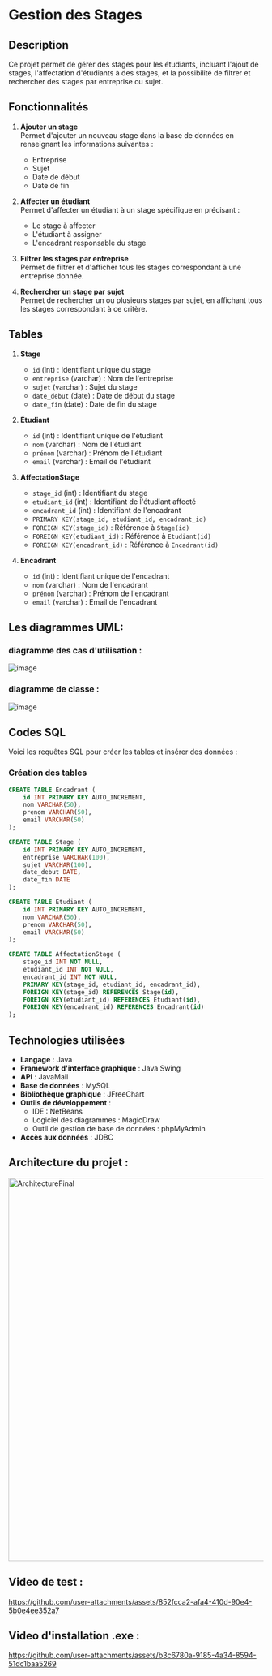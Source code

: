 # Gestion des Stages

## Description
Ce projet permet de gérer des stages pour les étudiants, incluant l'ajout de stages, l'affectation d'étudiants à des stages, et la possibilité de filtrer et rechercher des stages par entreprise ou sujet.
## Fonctionnalités

1. **Ajouter un stage**  
   Permet d'ajouter un nouveau stage dans la base de données en renseignant les informations suivantes :  
   - Entreprise  
   - Sujet  
   - Date de début  
   - Date de fin  

2. **Affecter un étudiant**  
   Permet d'affecter un étudiant à un stage spécifique en précisant :  
   - Le stage à affecter  
   - L'étudiant à assigner  
   - L'encadrant responsable du stage  

3. **Filtrer les stages par entreprise**  
   Permet de filtrer et d'afficher tous les stages correspondant à une entreprise donnée.

4. **Rechercher un stage par sujet**  
   Permet de rechercher un ou plusieurs stages par sujet, en affichant tous les stages correspondant à ce critère.

## Tables

1. **Stage**
   - `id` (int) : Identifiant unique du stage
   - `entreprise` (varchar) : Nom de l'entreprise
   - `sujet` (varchar) : Sujet du stage
   - `date_debut` (date) : Date de début du stage
   - `date_fin` (date) : Date de fin du stage

2. **Étudiant**
   - `id` (int) : Identifiant unique de l'étudiant
   - `nom` (varchar) : Nom de l'étudiant
   - `prénom` (varchar) : Prénom de l'étudiant
   - `email` (varchar) : Email de l'étudiant

3. **AffectationStage**
   - `stage_id` (int) : Identifiant du stage
   - `etudiant_id` (int) : Identifiant de l'étudiant affecté
   - `encadrant_id` (int) : Identifiant de l'encadrant
   - `PRIMARY KEY(stage_id, etudiant_id, encadrant_id)`
   - `FOREIGN KEY(stage_id)` : Référence à `Stage(id)`
   - `FOREIGN KEY(etudiant_id)` : Référence à `Etudiant(id)`
   - `FOREIGN KEY(encadrant_id)` : Référence à `Encadrant(id)`

4. **Encadrant**
   - `id` (int) : Identifiant unique de l'encadrant
   - `nom` (varchar) : Nom de l'encadrant
   - `prénom` (varchar) : Prénom de l'encadrant
   - `email` (varchar) : Email de l'encadrant
## Les diagrammes UML:
 ### diagramme des cas d'utilisation :
 ![image](https://github.com/user-attachments/assets/3aef68e0-d15b-4f09-9f4a-4c65d86f3dc9)
 ### diagramme de classe :
 ![image](https://github.com/user-attachments/assets/c4186cd8-7c6d-46b6-a563-bd2adbebdc5c)

## Codes SQL

Voici les requêtes SQL pour créer les tables et insérer des données :

### Création des tables
```sql
CREATE TABLE Encadrant (
    id INT PRIMARY KEY AUTO_INCREMENT,
    nom VARCHAR(50),
    prenom VARCHAR(50),
    email VARCHAR(50)
);

CREATE TABLE Stage (
    id INT PRIMARY KEY AUTO_INCREMENT,
    entreprise VARCHAR(100),
    sujet VARCHAR(100),
    date_debut DATE,
    date_fin DATE
);

CREATE TABLE Etudiant (
    id INT PRIMARY KEY AUTO_INCREMENT,
    nom VARCHAR(50),
    prenom VARCHAR(50),
    email VARCHAR(50)
);

CREATE TABLE AffectationStage (
    stage_id INT NOT NULL,
    etudiant_id INT NOT NULL,
    encadrant_id INT NOT NULL,
    PRIMARY KEY(stage_id, etudiant_id, encadrant_id),
    FOREIGN KEY(stage_id) REFERENCES Stage(id),
    FOREIGN KEY(etudiant_id) REFERENCES Etudiant(id),
    FOREIGN KEY(encadrant_id) REFERENCES Encadrant(id)
);
```
## Technologies utilisées
- **Langage** : Java
- **Framework d'interface graphique** : Java Swing
- **API** : JavaMail
- **Base de données** : MySQL
- **Bibliothèque graphique** : JFreeChart
- **Outils de développement** :
  - IDE : NetBeans
  - Logiciel des diagrammes : MagicDraw
  - Outil de gestion de base de données : phpMyAdmin
- **Accès aux données** : JDBC
## Architecture du projet :
<img width="755" alt="ArchitectureFinal" src="https://github.com/user-attachments/assets/910e43e0-4322-41ba-9c5b-545aa980f90b" />


## Video de test :

https://github.com/user-attachments/assets/852fcca2-afa4-410d-90e4-5b0e4ee352a7

## Video d'installation .exe :

https://github.com/user-attachments/assets/b3c6780a-9185-4a34-8594-51dc1baa5269






